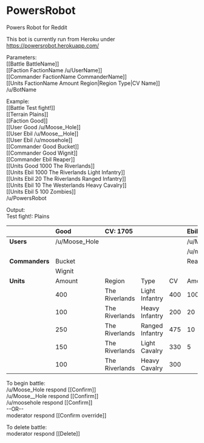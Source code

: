 # PowersRobot
Powers Robot for Reddit

This bot is currently run from Heroku under https://powersrobot.herokuapp.com/


Parameters:  
[[Battle BattleName]]  
[[Faction FactionName /u/UserName]]  
[[Commander FactionName CommanderName]]  
[[Units FactionName Amount Region|Region Type|CV Name]]  
/u/BotName

Example:  
[[Battle Test fight!]]  
[[Terrain Plains]]  
[[Faction Good]]  
[[User Good /u/Moose_Hole]]  
[[User Ebil /u/Moose__Hole]]  
[[User Ebil /u/moosehole]]  
[[Commander Good Bucket]]  
[[Commander Good Wignit]]  
[[Commander Ebil Reaper]]  
[[Units Good 1000 The Riverlands]]  
[[Units Ebil 1000 The Riverlands Light Infantry]]  
[[Units Ebil 20 The Riverlands Ranged Infantry]]  
[[Units Ebil 10 The Westerlands Heavy Cavalry]]  
[[Units Ebil 5 100 Zombies]]  
/u/PowersRobot

Output:  
Test fight!: Plains

||Good|CV: 1705|||Ebil|CV:1571|||
:---|:---|:---|:---|:---|:---|:---|:---|:---
|**Users**|/u/Moose_Hole||||/u/Moose__Hole||||
||||||/u/moosehole||||
|**Commanders**|Bucket||||Reaper||||
||Wignit||||||||
|**Units**|Amount|Region|Type|CV|Amount|Region|Type|CV|
||400|The Riverlands|Light Infantry|400|1000|The Riverlands|Light Infantry|1000|
||100|The Riverlands|Heavy Infantry|200|20|The Riverlands|Ranged Infantry|38|
||250|The Riverlands|Ranged Infantry|475|10|The Westerlands|Heavy Cavalry|33|
||150|The Riverlands|Light Cavalry|330|5||Zombies|500|
||100|The Riverlands|Heavy Cavalry|300|||||


To begin battle:  
/u/Moose_Hole respond [[Confirm]]  
/u/Moose__Hole respond [[Confirm]]  
/u/moosehole respond [[Confirm]]  
--OR--  
moderator respond [[Confirm override]]  

To delete battle:  
moderator respond [[Delete]]  
